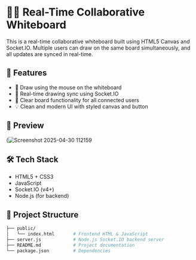 # 🧑‍🎨 Real-Time Collaborative Whiteboard

This is a real-time collaborative whiteboard built using HTML5 Canvas and Socket.IO. Multiple users can draw on the same board simultaneously, and all updates are synced in real-time.

## 🚀 Features

- 🎨 Draw using the mouse on the whiteboard
- 🔄 Real-time drawing sync using Socket.IO
- 🧹 Clear board functionality for all connected users
- 💡 Clean and modern UI with styled canvas and button

## 📸 Preview



(![Screenshot 2025-04-30 112159](https://github.com/user-attachments/assets/a67e2336-6e72-4305-afb3-67bcd56e9d6f) <!-- You can add your screenshot image file to the repo -->

## 🛠️ Tech Stack

- HTML5 + CSS3
- JavaScript
- Socket.IO (v4+)
- Node.js (for backend)

## 📁 Project Structure

```bash
├── public/
│   └── index.html       # Frontend HTML & JavaScript
├── server.js            # Node.js Socket.IO backend server
├── README.md            # Project documentation
└── package.json         # Dependencies
